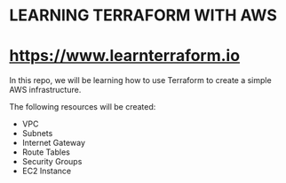 # LEARNING TERRAFORM WITH AWS
# https://www.learnterraform.io

In this repo, we will be learning how to use Terraform to create a simple AWS infrastructure.

The following resources will be created:
- VPC
- Subnets
- Internet Gateway
- Route Tables
- Security Groups
- EC2 Instance